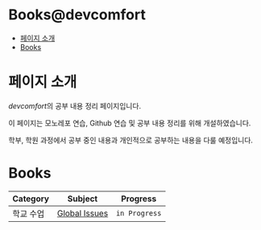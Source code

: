 <h1> Books@devcomfort </h1>

- [페이지 소개](#페이지-소개)
- [Books](#books)

# 페이지 소개

*devcomfort*의 공부 내용 정리 페이지입니다.

이 페이지는 모노레포 연습, Github 연습 및 공부 내용 정리를 위해 개설하였습니다. <br>

학부, 학원 과정에서 공부 중인 내용과 개인적으로 공부하는 내용을 다룰 예정입니다.

# Books

| Category  | Subject                                    | Progress      |
| --------- | ------------------------------------------ | ------------- |
| 학교 수업 | <a href="/global_issues">Global Issues</a> | `in Progress` |
